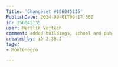 ```yaml
---
Title: 'Changeset #156045135'
PublishDate: 2024-09-01T09:17:30Z
id: 156045135
user: Mertlík Vojtěch
comment: added buildings, school and pub
created_by: iD 2.30.2
tags:
- Montenegro

---
```

